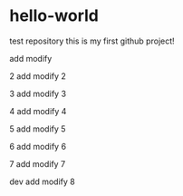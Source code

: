 # hello-world
test repository
this is my first github project!


add modify

2 add modify 2

3 add modify 3

4 add modify 4

5 add modify 5

6 add modify 6

7 add modify 7

dev add modify 8

